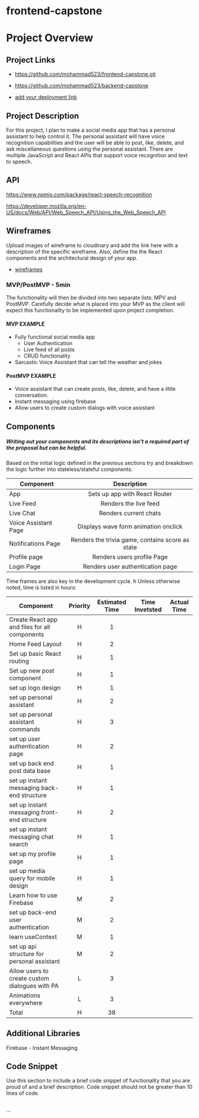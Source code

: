 # frontend-capstone
# Project Overview

## Project Links

- https://github.com/mohammad523/frontend-capstone.git

- https://github.com/mohammad523/backend-capstone

- [add your deployment link]()

## Project Description

For this project, I plan to make a social media app that has a personal assistant to help control it. The personal assistant will have voice recognition capabilities and the user will be able to post, like, delete, and ask miscellaneous questions using the personal assistant. There are multiple JavaScript and React APIs that support voice recognition and text to speech.

## API

https://www.npmjs.com/package/react-speech-recognition

https://developer.mozilla.org/en-US/docs/Web/API/Web_Speech_API/Using_the_Web_Speech_API




## Wireframes

Upload images of wireframe to cloudinary and add the link here with a description of the specific wireframe. Also, define the the React components and the architectural design of your app.

- [wireframes](https://xd.adobe.com/view/9df55e9b-5a4b-4611-bf65-437671734eaf-c8a6/)


### MVP/PostMVP - 5min

The functionality will then be divided into two separate lists: MPV and PostMVP.  Carefully decide what is placed into your MVP as the client will expect this functionality to be implemented upon project completion.  

#### MVP EXAMPLE
- Fully functional social media app
	- User Authentication
	- Live feed of all posts
	- CRUD functionality
- Sarcastic Voice Assistant that can tell the weather and jokes


#### PostMVP EXAMPLE

- Voice assistant that can create posts, like, delete, and have a little conversation.
- Instant messaging using firebase
- Allow users to create custom dialogs with voice assistant


## Components
##### Writing out your components and its descriptions isn't a required part of the proposal but can be helpful.

Based on the initial logic defined in the previous sections try and breakdown the logic further into stateless/stateful components. 

| Component | Description | 
| --- | :---: |  
| App | Sets up app with React Router | 
| Live Feed | Renders the live feed | 
| Live Chat | Renders current chats |
| Voice Assistant Page | Displays wave form animation onclick |
| Notifications Page | Renders the trivia game, contains score as state |
| Profile page |  Renders users profile Page |
| Login Page | Renders user authentication page |


Time frames are also key in the development cycle.  h
Unless otherwise noted, time is listed in hours:

| Component | Priority | Estimated Time | Time Invetsted | Actual Time |
| --- | :---: |  :---: | :---: | :---: |
| Create React app and files for all components | H | 1 | | |
| Home Feed Layout | H | 2 | | |
| Set up basic React routing | H | 1 | | |
| Set up new post component | H | 1 | | |
| set up logo design | H | 1 |  |  |
| set up personal assistant | H | 2 | |  |
| set up personal assistant commands | H | 3 | |  |
| set up user authentication page | H | 2 | |  |
| set up back end post data base | H | 1 |  |  |
| set up instant messaging back-end structure | H | 1 |  |  |
| set up instant messaging front-end structure | H | 2 |  |  |
| set up instant messaging chat search | H | 1 | | |
| set up my profile page | H | 1 |  |  |
| set up media query for mobile design | H | 1 |  | |
| Learn how to use Firebase | M | 2 | |  |
| set up back-end user authentication | M | 2 |  |  |
| learn useContext | M | 1 |  |  |
| set up api structure for personal assistant | M | 2 |  | |
| Allow users to create custom dialogues with PA | L | 3 | || ||
| Animations everywhere | L | 3 |  | |
| Total | H | 38 | | |

## Additional Libraries
Firebase - Instant Messaging

## Code Snippet

Use this section to include a brief code snippet of functionality that you are proud of and a brief description.  Code snippet should not be greater than 10 lines of code.



```

```
...
```
	
```
